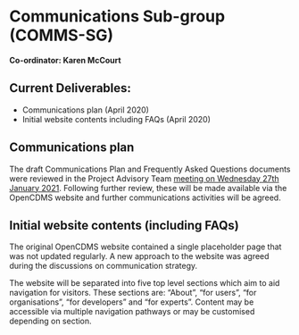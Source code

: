 # Communications Sub-group (COMMS-SG)

**Co-ordinator: Karen McCourt**

## Current Deliverables:

- Communications plan (April 2020)
- Initial website contents including FAQs (April 2020)

## Communications plan

The draft Communications Plan and Frequently Asked Questions documents were reviewed in the Project Advisory Team [meeting on Wednesday 27th January 2021][1]. Following further review, these will be made available via the OpenCDMS website and further communications activities will be agreed.

## Initial website contents (including FAQs)

The original OpenCDMS website contained a single placeholder page that was not updated regularly. A new approach to the website was agreed during the discussions on communication strategy.

The website will be separated into five top level sections which aim to aid navigation for visitors. These sections are: “About”, “for users”, “for organisations”, “for developers” and “for experts”. Content may be accessible via multiple navigation pathways or may be customised depending on section.

[1]: https://github.com/opencdms/opencdms-project/wiki/Meetings#2021